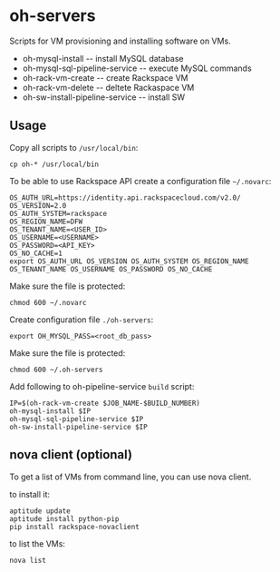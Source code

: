 # oh-servers

Scripts for VM provisioning and installing software on VMs.

* oh-mysql-install -- install MySQL database
* oh-mysql-sql-pipeline-service -- execute MySQL commands
* oh-rack-vm-create -- create Rackspace VM
* oh-rack-vm-delete -- deltete Rackaspace VM
* oh-sw-install-pipeline-service -- install SW

## Usage

Copy all scripts to `/usr/local/bin`:

    cp oh-* /usr/local/bin

To be able to use Rackspace API create a configuration file `~/.novarc`:

    OS_AUTH_URL=https://identity.api.rackspacecloud.com/v2.0/
    OS_VERSION=2.0
    OS_AUTH_SYSTEM=rackspace
    OS_REGION_NAME=DFW
    OS_TENANT_NAME=<USER_ID>
    OS_USERNAME=<USERNAME>
    OS_PASSWORD=<API_KEY>
    OS_NO_CACHE=1
    export OS_AUTH_URL OS_VERSION OS_AUTH_SYSTEM OS_REGION_NAME OS_TENANT_NAME OS_USERNAME OS_PASSWORD OS_NO_CACHE

Make sure the file is protected:

    chmod 600 ~/.novarc

Create configuration file `./oh-servers`:

    export OH_MYSQL_PASS=<root_db_pass>

Make sure the file is protected:

    chmod 600 ~/.oh-servers

Add following to oh-pipeline-service `build` script:

    IP=$(oh-rack-vm-create $JOB_NAME-$BUILD_NUMBER)
    oh-mysql-install $IP
    oh-mysql-sql-pipeline-service $IP
    oh-sw-install-pipeline-service $IP

## nova client (optional)

To get a list of VMs from command line, you can use nova client.

to install it:

    aptitude update
    aptitude install python-pip
    pip install rackspace-novaclient

to list the VMs:

    nova list

